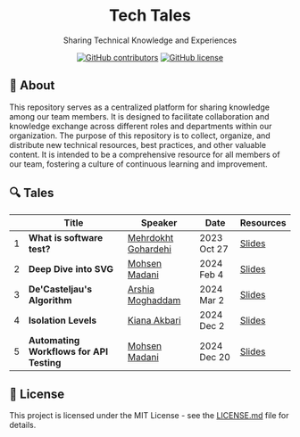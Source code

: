 <h1 align="center">Tech Tales</h1>
<p align="center">Sharing Technical Knowledge and Experiences </p>
<div align="center">

[![GitHub contributors](https://img.shields.io/github/contributors/zarrinotech/tech-tales)](https://GitHub.com/zarrinotech/tech-tales/contributors/)
[![GitHub license](https://img.shields.io/badge/license-MIT-blue.svg)](https://github.com/zarrinotech/tech-tales/blob/master/LICENSE)

</div>

## 📖 About

This repository serves as a centralized platform for sharing knowledge among our team members. It is designed to facilitate collaboration and knowledge exchange across different roles and departments within our organization. The purpose of this repository is to collect, organize, and distribute new technical resources, best practices, and other valuable content. It is intended to be a comprehensive resource for all members of our team, fostering a culture of continuous learning and improvement.

## 🔍 Tales

|  | Title                        | Speaker                                                  | Date        | Resources |
| --- |------------------------------|----------------------------------------------------------|-------------| --------- |
| 1 | **What is software test?**   | [Mehrdokht Gohardehi](https://github.com/mehrdokhtgohar) | 2023 Oct 27 | [Slides](https://github.com/zarrino/tech-tales/blob/main/src/what-is-software-test/content.pdf) |
| 2 | **Deep Dive into SVG**       | [Mohsen Madani](https://github.com/moh3n9595)            | 2024 Feb 4  | [Slides](https://github.com/zarrino/tech-tales/blob/main/src/deep-dive-into-svg/content.pdf) |
| 3 | **De'Casteljau's Algorithm** | [Arshia Moghaddam](https://github.com/ars2062)           | 2024 Mar 2  | [Slides](https://github.com/zarrino/tech-tales/blob/main/src/De'Casteljau's%20Algorithm/content.pdf)
| 4 | **Isolation Levels**         | [Kiana Akbari](https://github.com/kianaakbari)               | 2024 Dec 2  | [Slides](https://github.com/zarrino/tech-tales/blob/main/src/isolation-levels/content.pdf)
| 5 | **Automating Workflows for API Testing**         | [Mohsen Madani](https://github.com/moh3n9595)               | 2024 Dec 20  | [Slides](https://github.com/zarrino/tech-tales/blob/main/src/automating-workflows-for-api-testing/content.pdf)

## 📃 License

This project is licensed under the MIT License - see the [LICENSE.md](https://github.com/zarrinotech/tech-tales/blob/master/LICENSE) file for details.
